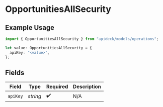 # OpportunitiesAllSecurity

## Example Usage

```typescript
import { OpportunitiesAllSecurity } from "apideck/models/operations";

let value: OpportunitiesAllSecurity = {
  apiKey: "<value>",
};
```

## Fields

| Field              | Type               | Required           | Description        |
| ------------------ | ------------------ | ------------------ | ------------------ |
| `apiKey`           | *string*           | :heavy_check_mark: | N/A                |